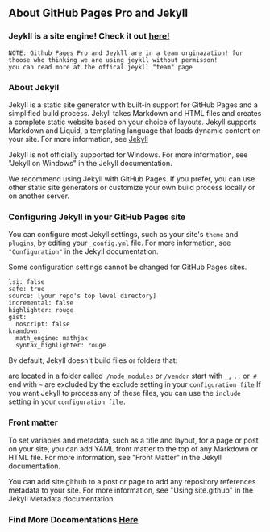 ## About GitHub Pages Pro and Jekyll
### Jeykll is a site engine! Check it out [here!](https://jekyllrb.com/)

```
NOTE: Github Pages Pro and Jeykll are in a team orginazation! for thoose who thinking we are using jeykll without permisson! 
you can read more at the offical jeykll "team" page
```

### About Jekyll
Jekyll is a static site generator with built-in support for GitHub Pages and a simplified build process. Jekyll takes Markdown and HTML files and creates a complete static website based on your choice of layouts. Jekyll supports Markdown and Liquid, a templating language that loads dynamic content on your site. For more information, see [Jekyll](https://jekyllrb.com/)

Jekyll is not officially supported for Windows. For more information, see "Jekyll on Windows" in the Jekyll documentation.

We recommend using Jekyll with GitHub Pages. If you prefer, you can use other static site generators or customize your own build process locally or on another server.

### Configuring Jekyll in your GitHub Pages site
You can configure most Jekyll settings, such as your site's `theme` and `plugins`, by editing your `_config.yml` file. For more information, see `"Configuration"` in the Jekyll documentation.

Some configuration settings cannot be changed for GitHub Pages sites.
```
lsi: false
safe: true
source: [your repo's top level directory]
incremental: false
highlighter: rouge
gist:
  noscript: false
kramdown:
  math_engine: mathjax
  syntax_highlighter: rouge
```
By default, Jekyll doesn't build files or folders that:

are located in a folder called` /node_modules` or `/vendor`
start with `_,` `.,` or` #`
end with `~`
are excluded by the exclude setting in your `configuration file`
If you want Jekyll to process any of these files, you can use the `include` setting in your `configuration file.`

### Front matter
To set variables and metadata, such as a title and layout, for a page or post on your site, you can add YAML front matter to the top of any Markdown or HTML file. For more information, see "Front Matter" in the Jekyll documentation.

You can add site.github to a post or page to add any repository references metadata to your site. For more information, see "Using site.github" in the Jekyll Metadata documentation.

### Find More Docomentations [Here](https://kadedevteam.github.io/Documentations/)
